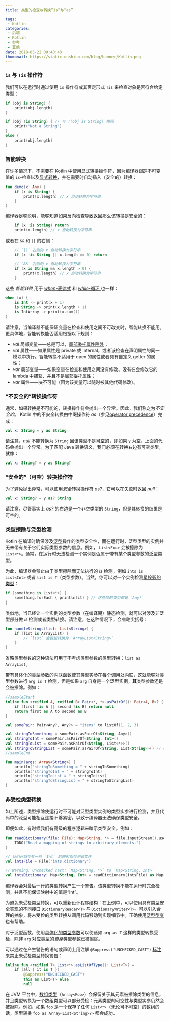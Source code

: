 ```yaml
---
title: 类型的检查与转换“is”与“as”

tags:
 - Kotlin
categories:
 - 后端
 - Kotlin
 - 参考
 - 其他
date: 2018-05-22 09:40:43
thumbnail: https://static.oushiun.com/blog/banner/Kotlin.png
---
```


### `is` 与 `!is` 操作符

我们可以在运行时通过使用 `is` 操作符或其否定形式 `!is` 来检查对象是否符合给定类型：

``` kotlin
if (obj is String) {
    print(obj.length)
}

if (obj !is String) { // 与 !(obj is String) 相同
    print("Not a String")
}
else {
    print(obj.length)
}
```

<!-- more -->

### 智能转换

在许多情况下，不需要在 Kotlin 中使用显式转换操作符，因为编译器跟踪不可变值的 `is`-检查以及[显式转换](#“不安全的”转换操作符)，并在需要时自动插入（安全的）转换：

``` kotlin
fun demo(x: Any) {
    if (x is String) {
        print(x.length) // x 自动转换为字符串
    }
}
```

编译器足够聪明，能够知道如果反向检查导致返回那么该转换是安全的：

``` kotlin
    if (x !is String) return
    print(x.length) // x 自动转换为字符串
```

或者在 `&&` 和 `||` 的右侧：

``` kotlin
    // `||` 右侧的 x 自动转换为字符串
    if (x !is String || x.length == 0) return

    // `&&` 右侧的 x 自动转换为字符串
    if (x is String && x.length > 0) {
        print(x.length) // x 自动转换为字符串
    }
```

这些 _智能转换_ 用于 [_when_-表达式](control-flow.html#When-表达式) 和 [_while_-循环 ](control-flow.html#While-循环) 也一样：

``` kotlin
when (x) {
    is Int -> print(x + 1)
    is String -> print(x.length + 1)
    is IntArray -> print(x.sum())
}
```

请注意，当编译器不能保证变量在检查和使用之间不可改变时，智能转换不能用。更具体地，智能转换能否适用根据以下规则：

*   _val_ 局部变量——总是可以，[局部委托属性除外](delegated-properties.html#局部委托属性（自-1-1-起）)；
*   _val_ 属性——如果属性是 private 或 internal，或者该检查在声明属性的同一模块中执行。智能转换不适用于 open 的属性或者具有自定义 getter 的属性；
*   _var_ 局部变量——如果变量在检查和使用之间没有修改、没有在会修改它的 lambda 中捕获、并且不是局部委托属性；
*   _var_ 属性——决不可能（因为该变量可以随时被其他代码修改）。

### “不安全的”转换操作符

通常，如果转换是不可能的，转换操作符会抛出一个异常。因此，我们称之为*不安全的*。
Kotlin 中的不安全转换由中缀操作符 _as_（参见[operator precedence](http://kotlinlang.org/docs/reference/grammar.html#precedence)）完成：

``` kotlin
val x: String = y as String
```

请注意，_null_ 不能转换为 `String` 因该类型不是[可空的](null-safety.html)，即如果 `y` 为空，上面的代码会抛出一个异常。为了匹配 Java 转换语义，我们必须在转换右边有可空类型，就像：

``` kotlin
val x: String? = y as String?
```

### “安全的”（可空）转换操作符

为了避免抛出异常，可以使用*安全*转换操作符 _as?_，它可以在失败时返回 _null_：

``` kotlin
val x: String? = y as? String
```

请注意，尽管事实上 _as?_ 的右边是一个非空类型的 `String`，但是其转换的结果是可空的。

### 类型擦除与泛型检测

Kotlin 在编译时确保涉及[泛型](generics.html)操作的类型安全性，而在运行时，泛型类型的实例并无未带有关于它们实际类型参数的信息。例如， `List<Foo>` 会被擦除为 `List<*>`。通常，在运行时无法检测一个实例是否属于带有某个类型参数的泛型类型。

为此，编译器会禁止由于类型擦除而无法执行的 _is_ 检测，例如 `ints is List<Int>` 或者 `list is T`（类型参数）。当然，你可以对一个实例检测[星投影的类型](generics.html#星投影)：

``` kotlin
if (something is List<*>) {
    something.forEach { println(it) } // 这些项的类型都是 `Any?`
}
```

类似地，当已经让一个实例的类型参数（在编译期）静态检测，就可以对涉及非泛型部分做 _is_ 检测或者类型转换。请注意，在这种情况下，会省略尖括号：

``` kotlin
fun handleStrings(list: List<String>) {
    if (list is ArrayList) {
        // `list` 会智能转换为 `ArrayList<String>`
    }
}
```

省略类型参数的这种语法可用于不考虑类型参数的类型转换：`list as ArrayList`。

带有[具体化的类型参数](inline-functions.html#具体化的类型参数)的内联函数使其类型实参在每个调用处内联，这就能够对类型参数进行 `arg is T` 检测，但是如果 `arg` 自身是一个泛型实例，**其**类型参数还是会被擦除。例如：

``` kotlin
//sampleStart
inline fun <reified A, reified B> Pair<*, *>.asPairOf(): Pair<A, B>? {
    if (first !is A || second !is B) return null
    return first as A to second as B
}

val somePair: Pair<Any?, Any?> = "items" to listOf(1, 2, 3)

val stringToSomething = somePair.asPairOf<String, Any>()
val stringToInt = somePair.asPairOf<String, Int>()
val stringToList = somePair.asPairOf<String, List<*>>()
val stringToStringList = somePair.asPairOf<String, List<String>>() // 破坏类型安全！
//sampleEnd

fun main(args: Array<String>) {
    println("stringToSomething = " + stringToSomething)
    println("stringToInt = " + stringToInt)
    println("stringToList = " + stringToList)
    println("stringToStringList = " + stringToStringList)
}
```

### 非受检类型转换

如上所述，类型擦除使运行时不可能对泛型类型实例的类型实参进行检测，并且代码中的泛型可能相互连接不够紧密，以致于编译器无法确保类型安全。

即便如此，有时候我们有高级的程序逻辑来暗示类型安全。例如：

``` kotlin
fun readDictionary(file: File): Map<String, *> = file.inputStream().use {
    TODO("Read a mapping of strings to arbitrary elements.")
}

// 我们已将存有一些 `Int` 的映射保存到该文件
val intsFile = File("ints.dictionary")

// Warning: Unchecked cast: `Map<String, *>` to `Map<String, Int>`
val intsDictionary: Map<String, Int> = readDictionary(intsFile) as Map<String, Int>
```

编译器会对最后一行的类型转换产生一个警告。该类型转换不能在运行时完全检测，并且不能保证映射中的值是“Int”。

为避免未受检类型转换，可以重新设计程序结构：在上例中，可以使用具有类型安全实现的不同接口 `DictionaryReader<T>` 与 `DictionaryWriter<T>`。可以引入合理的抽象，将未受检的类型转换从调用代码移动到实现细节中。正确使用[泛型型变](generics.html#型变)也有帮助。

对于泛型函数，使用[具体化的类型参数](inline-functions.html#具体化的类型参数)可以使诸如 `arg as T` 这样的类型转换受检，除非 `arg` 对应类型的*自身*类型参数已被擦除。

可以通过在产生警告的语句或声明上用注解 `@Suppress("UNCHECKED_CAST")` [标注](annotations.html#注解)来禁止未受检类型转换警告：

``` kotlin
inline fun <reified T> List<*>.asListOfType(): List<T>? =
    if (all { it is T })
        @Suppress("UNCHECKED_CAST")
        this as List<T> else
        null
```

在 JVM 平台中，[数组类型](basic-types.html#数组)（`Array<Foo>`）会保留关于其元素被擦除类型的信息，并且类型转换为一个数组类型可以部分受检：元素类型的可空性与类型实参仍然会被擦除。例如，如果 `foo` 是一个保存了任何 `List<*>`（无论可不可空）的数组的话，类型转换 `foo as Array<List<String>?>` 都会成功。
